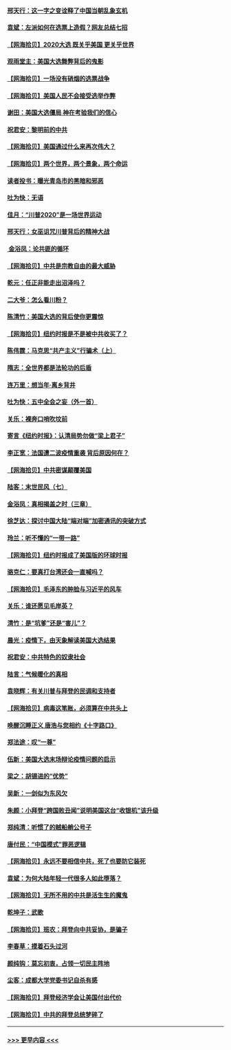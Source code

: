 #### [邢天行：这一字之变诠释了中国当朝乱象玄机](../pages/nsc993/n12533446.md?t=11090002) 
#### [袁斌：左派如何在选票上造假？网友总结七招](../pages/nsc993/n12533180.md?t=11090002) 
#### [【网海拾贝】2020大选 既关乎美国 更关乎世界](../pages/nsc993/n12533161.md?t=11090002) 
#### [观雨堂主：美国大选舞弊背后的鬼影](../pages/nsc993/n12533153.md?t=11090002) 
#### [【网海拾贝】一场没有硝烟的选票战争](../pages/nsc993/n12531883.md?t=11090002) 
#### [【网海拾贝】美国人民不会接受选举作弊](../pages/nsc993/n12528850.md?t=11090002) 
#### [谢田：美国大选僵局 神在考验我们的信心](../pages/nsc993/n12527932.md?t=11090002) 
#### [祝君安：黎明前的中共](../pages/nsc993/n12524071.md?t=11090002) 
#### [【网海拾贝】美国通过什么来再次伟大？](../pages/nsc993/n12523844.md?t=11090002) 
#### [【网海拾贝】两个世界，两个景象，两个命运](../pages/nsc993/n12521419.md?t=11090002) 
#### [读者投书：曝光青岛市的黑暗和邪恶](../pages/nsc993/n12520988.md?t=11090002) 
#### [吐为快：无语](../pages/nsc993/n12518588.md?t=11090002) 
#### [佳月：“川普2020”是一场世界运动](../pages/nsc993/n12518581.md?t=11090002) 
#### [邢天行：女巫诅咒川普背后的精神大战](../pages/nsc993/n12517257.md?t=11090002) 
#### [ 金浴凤：论共匪的循环](../pages/nsc993/n12517133.md?t=11090002) 
#### [【网海拾贝】中共是宗教自由的最大威胁](../pages/nsc993/n12516879.md?t=11090002) 
#### [乾元：任正非能走出沼泽吗？](../pages/nsc993/n12515831.md?t=11090002) 
#### [二大爷：怎么看川粉？](../pages/nsc993/n12515820.md?t=11090002) 
#### [陈清竹：美国大选的背后使你更震惊](../pages/nsc993/n12515589.md?t=11090002) 
#### [【网海拾贝】纽约时报是不是被中共收买了？](../pages/nsc993/n12515122.md?t=11090002) 
#### [陈伟霆：马克思“共产主义”行骗术（上）](../pages/nsc993/n12510217.md?t=11090002) 
#### [隋志：全世界都是法轮功的后盾](../pages/nsc993/n12510636.md?t=11090002) 
#### [连万里：想当年‧离乡背井](../pages/nsc993/n12510623.md?t=11090002) 
#### [吐为快：五中全会之妄（外一首）](../pages/nsc993/n12510470.md?t=11090002) 
#### [关乐：裸奔口哨吹坟前](../pages/nsc993/n12510403.md?t=11090002) 
#### [寄言《纽约时报》：认清局势勿做“梁上君子”](../pages/nsc993/n12510042.md?t=11090002) 
#### [李正宽：法国遭二波疫情重袭 背后原因何在？](../pages/nsc993/n12509971.md?t=11090002) 
#### [【网海拾贝】中共密谋颠覆美国](../pages/nsc993/n12509816.md?t=11090002) 
#### [陆客：末世民风（七）](../pages/nsc993/n12507822.md?t=11090002) 
#### [金浴凤：真相揭盖之时（三章）](../pages/nsc993/n12507804.md?t=11090002) 
#### [徐芝达：探讨中国大陆“端对端”加密通讯的突破方式](../pages/nsc993/n12507682.md?t=11090002) 
#### [玲兰：听不懂的“一带一路”](../pages/nsc993/n12507669.md?t=11090002) 
#### [【网海拾贝】纽约时报成了美国版的环球时报](../pages/nsc993/n12507053.md?t=11090002) 
#### [骆克仁：要真打台湾还会一直喊吗？](../pages/nsc993/n12506843.md?t=11090002) 
#### [【网海拾贝】毛泽东的肿脸与习近平的风车](../pages/nsc993/n12504537.md?t=11090002) 
#### [关乐：谁还愿见毛岸英？](../pages/nsc993/n12503866.md?t=11090002) 
#### [清竹：是“坑爹”还是“害儿”？](../pages/nsc993/n12503034.md?t=11090002) 
#### [晨光：疫情下，由天象解读美国大选结果](../pages/nsc993/n12502536.md?t=11090002) 
#### [祝君安：中共特色的奴隶社会](../pages/nsc993/n12501529.md?t=11090002) 
#### [陆言：气候暖化的真相](../pages/nsc993/n12501183.md?t=11090002) 
#### [袁晓辉：有关川普与拜登的民调和支持者](../pages/nsc993/n12500433.md?t=11090002) 
#### [【网海拾贝】病毒这笔账，必须算在中共头上](../pages/nsc993/n12500320.md?t=11090002) 
#### [唤醒沉睡正义 唐浩与您相约《十字路口》](../pages/nsc993/n12497980.md?t=11090002) 
#### [郑法途：叹“一尊”](../pages/nsc993/n12498837.md?t=11090002) 
#### [伍新：美国大选末场辩论疫情问题的启示](../pages/nsc993/n12498829.md?t=11090002) 
#### [梁之：胡锡进的“优势”](../pages/nsc993/n12498780.md?t=11090002) 
#### [吴新：一剑似为东风欠](../pages/nsc993/n12498772.md?t=11090002) 
#### [朱颜：小拜登“跨国败丑闻”说明美国这台“收银机”该升级](../pages/nsc993/n12498731.md?t=11090002) 
#### [郑纯清：听惯了的贼船艄公号子](../pages/nsc993/n12498721.md?t=11090002) 
#### [唐付民：“中国模式”罪恶逻辑](../pages/nsc993/n12498310.md?t=11090002) 
#### [【网海拾贝】永远不要相信中共，死了也要防它装死](../pages/nsc993/n12498162.md?t=11090002) 
#### [袁斌：为何大陆年轻一代很多人如此堕落？](../pages/nsc993/n12495696.md?t=11090002) 
#### [【网海拾贝】无所不用的中共是活生生的魔鬼](../pages/nsc993/n12495621.md?t=11090002) 
#### [乾坤子：武歌](../pages/nsc993/n12493391.md?t=11090002) 
#### [【网海拾贝】班农：拜登向中共妥协，是骗子](../pages/nsc993/n12492877.md?t=11090002) 
#### [李春草：摸着石头过河](../pages/nsc993/n12491121.md?t=11090002) 
#### [颜纯钩：莫忘初衷，占领一切民主阵地](../pages/nsc993/n12490965.md?t=11090002) 
#### [尘客：成都大学党委书记自杀有感](../pages/nsc993/n12490950.md?t=11090002) 
#### [【网海拾贝】拜登经济学会让美国付出代价](../pages/nsc993/n12489662.md?t=11090002) 
#### [【网海拾贝】中共的拜登总统梦碎了](../pages/nsc993/n12487896.md?t=11090002) 

----
#### [ >>> 更早内容 <<< ](../indexes/nsc993-earlier.md)
